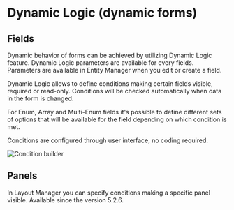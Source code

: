 # Dynamic Logic (dynamic forms)

## Fields

Dynamic behavior of forms can be achieved by utilizing Dynamic Logic feature. Dynamic Logic parameters are available for every fields. Parameters are available in Entity Manager when you edit or create a field.
 
Dynamic Logic allows to define conditions making certain fields visible, required or read-only. Conditions will be checked automatically when data in the form is changed.

For Enum, Array and Multi-Enum fields it's possible to define different sets of options that will be available for the field depending on which condition is met.

Conditions are configured through user interface, no coding required.

![Condition builder](https://raw.githubusercontent.com/espocrm/documentation/master/_static/images/administration/dynamic-logic/1.png)

## Panels

In Layout Manager you can specify conditions making a specific panel visible. Available since the version 5.2.6.
